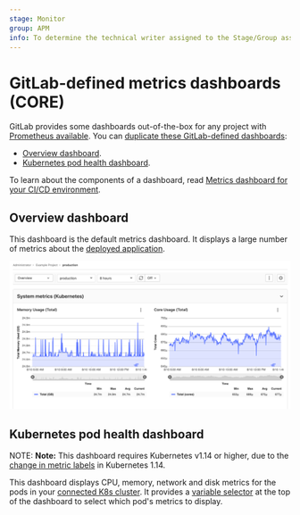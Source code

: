 ```yaml
---
stage: Monitor
group: APM
info: To determine the technical writer assigned to the Stage/Group associated with this page, see https://about.gitlab.com/handbook/engineering/ux/technical-writing/#designated-technical-writers
---
```


# GitLab-defined metrics dashboards **(CORE)**

GitLab provides some dashboards out-of-the-box for any project with
[Prometheus available](../../../user/project/integrations/prometheus.md). You can
[duplicate these GitLab-defined dashboards](index.md#duplicate-a-gitlab-defined-dashboard):

- [Overview dashboard](#overview-dashboard).
- [Kubernetes pod health dashboard](#kubernetes-pod-health-dashboard).

To learn about the components of a dashboard, read
[Metrics dashboard for your CI/CD environment](../index.md).

## Overview dashboard

This dashboard is the default metrics dashboard. It displays a large number of
metrics about the [deployed application](../index.md#configure-prometheus-to-gather-metrics).

![Example of metrics dashboard](../img/example-dashboard_v13_3.png)

## Kubernetes pod health dashboard

NOTE: **Note:**
This dashboard requires Kubernetes v1.14 or higher, due to the
[change in metric labels](https://github.com/kubernetes/kubernetes/pull/69099)
in Kubernetes 1.14.

This dashboard displays CPU, memory, network and disk metrics for the pods in your
[connected K8s cluster](../../../user/project/clusters/index.md). It provides a
[variable selector](templating_variables.md#metric_label_values-variable-type)
at the top of the dashboard to select which pod's metrics to display.
